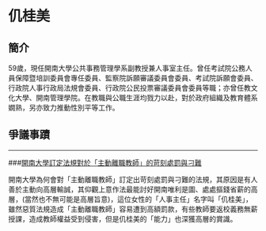 # 仉桂美


## 簡介

59歲，現任開南大學公共事務管理學系副教授兼人事室主任。曾任考試院公務人員保障暨培訓委員會專任委員、監察院訴願審議委員會委員、考試院訴願會委員、行政院人事行政局法規會委員、行政院公民投票審議委員會委員等職；亦曾任教文化大學、開南管理學院。在教職與公職生涯均戮力以赴，對於政府組織及教育體系嫺熟，另亦致力推動性別平等工作。


## 爭議事蹟

---
###[開南大學訂定法規對於「主動離職教師」的苛刻處罰與刁難](http://knufa.weebly.com/9608-300413532829256-24847352113541335542/5)

開南大學為何會對「主動離職教師」訂定出苛刻處罰與刁難的法規，其原因是有人善於主動向高層輸誠，其仰觀上意作法最能討好開南唯利是圖、處處摳錢省薪的高層，(當然也不無可能是高層旨意)，這位女性的「人事主任」名字叫「仉桂美」，雖然惡質法規造成「主動離職教師」容易遭到高額罰款，有些教師要返校義務無薪授課，造成教師權益受到侵害，但是仉桂美的「能力」也深獲高層的賞識。

